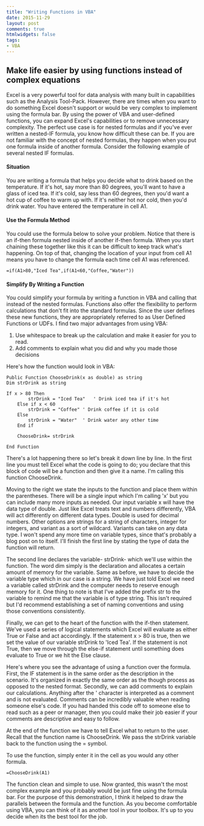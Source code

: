 ```yaml
---
title: "Writing Functions in VBA"
date: 2015-11-29
layout: post
comments: true
htmlwidgets: false
tags:
- VBA
---
```


## Make life easier by using functions instead of complex equations

Excel is a very powerful tool for data analysis with many built in capabilities such as the Analysis Tool-Pack.  However, there are times when you want to do something Excel doesn't support or would be very complex to implement using the formula bar.  By using the power of VBA and user-defined functions, you can expand Excel's capabilities or to remove unnecessary complexity. The perfect use case is for nested formulas and if you've ever written a nested-IF formula, you know how difficult these can be.  If you are not familiar with the concept of nested formulas, they happen when you put one formula inside of another formula.  Consider the following example of several nested IF formulas.  

#### Situation
You are writing a formula that helps you decide what to drink based on the temperature.  If it's hot, say more than 80 degrees, you'll want to have a glass of iced tea.  If it's cold, say less than 60 degrees, then you'd want a hot cup of coffee to warm up with.  If it's neither hot nor cold, then you'd drink water. You have entered the temperature in cell A1.  

#### Use the Formula Method 
You could use the formula below to solve your problem.  Notice that there is an if-then formula nested inside of another if-then formula. When you start chaining these together like this it can be difficult to keep track what's happening.  On top of that, changing the location of your input from cell A1 means you have to change the formula each time cell A1 was referenced.

```
=if(A1>80,"Iced Tea",if(A1<60,"Coffee,"Water"))
``` 

#### Simplify By Writing a Function
You could simplify your formula by writing a function in VBA and calling that instead of the nested formulas. Functions also offer the flexibility to perform calculations that don't fit into the standard formulas. Since the user defines these new functions, they are appropriately referred to as User Defined Functions or UDFs. I find two major advantages from using VBA:

1. Use whitespace to break up the calculation and make it easier for you to read. 
2. Add comments to explain what you did and why you made those decisions

Here's how the function would look in VBA: 

```
Public Function ChooseDrink(x as double) as string
Dim strDrink as string

If x > 80 Then
		strDrink = "Iced Tea"	' Drink iced tea if it's hot
	Else if x < 60 
		strDrink = "Coffee"	' Drink coffee if it is cold
	Else
		strDrink = "Water"	' Drink water any other time
	End if
	
	ChooseDrink= strDrink

End Function
```

There's a lot happening there so let's break it down line by line.  In the first line you must tell Excel what the code is going to do; you declare that this block of code will be a function and then give it a name.  I'm calling this function ChooseDrink.  

Moving to the right we state the inputs to the function and place them within the parentheses.  There will be a single input which I'm calling 'x' but you can include many more inputs as needed.  Our input variable x will have the data type of double.  Just like Excel treats text and numbers differently, VBA will act differently on different data types. Double is used for decimal numbers. Other options are strings for a string of characters, integer for integers, and variant as a sort of wildcard.  Variants can take on any data type. I won't spend any more time on variable types, since that's probably a blog post on to itself. I'll finish the first line by stating the type of data the function will return.  

The second line declares the variable- strDrink- which we'll use within the function. The word dim simply is the declaration and allocates a certain amount of memory for the variable. Same as before, we have to decide the variable type which in our case is a string. We have just told Excel we need a variable called strDrink and the computer needs to reserve enough memory for it. One thing to note is that I've added the prefix str to the variable to remind me that the variable is of type string.  This isn't required but I'd recommend establishing a set of naming conventions and using those conventions consistently. 

Finally, we can get to the heart of the function with the if-then statement. We've used a series of logical statements which Excel will evaluate as either True or False and act accordingly.  If the statement x > 80 is true, then we set the value of our variable strDrink to 'Iced Tea'.  If the statement is not True, then we move through the else-if statement until something does evaluate to True or we hit the Else clause.  

Here's where you see the advantage of using a function over the formula.  First, the IF statement is in the same order as the description in the scenario.  It's organized in exactly the same order as the though process as opposed to the nested format. Secondly, we can add comments to explain our calculations.  Anything after the ' character is interpreted as a comment and is not evaluated. Comments can be incredibly valuable when reading someone else's code. If you had handed this code off to someone else to read such as a peer or manager, then you could make their job easier if your comments are descriptive and easy to follow.  

At the end of the function we have to tell Excel what to return to the user.  Recall that the function name is ChooseDrink.  We pass the strDrink variable back to the function using the = symbol.

To use the function, simply enter it in the cell as you would any other formula.

```
=ChooseDrink(A1)
``` 

The function clean and simple to use. Now granted, this wasn't the most complex example and you probably would be just fine using the formula bar. For the purpose of this demonstration, I think it helped to draw the parallels between the formula and the function. As you become comfortable using VBA, you can think of it as another tool in your toolbox.  It's up to you decide when its the best tool for the job. 